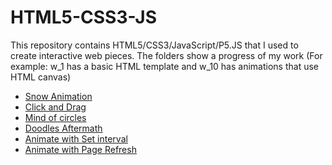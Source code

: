 # HTML5-CSS3-JS

This repository contains HTML5/CSS3/JavaScript/P5.JS that I used to create interactive web pieces.
The folders show a progress of my work 
(For example: w_1 has a basic HTML template and w_10 has animations that use HTML canvas)

- [Snow Animation](https://htmlpreview.github.io/?https://github.com/RohitSattu/FrontEnd-Development/blob/master/w_10/index.html)
- [Click and Drag](https://htmlpreview.github.io/?https://github.com/RohitSattu/FrontEnd-Development/blob/master/w_9/index.html)
- [Mind of circles](https://htmlpreview.github.io/?https://github.com/RohitSattu/FrontEnd-Development/blob/master/w_8/index.html)
- [Doodles Aftermath](https://htmlpreview.github.io/?https://github.com/RohitSattu/FrontEnd-Development/blob/master/w_12/index.html)
- [Animate with Set interval](https://htmlpreview.github.io/?https://github.com/RohitSattu/FrontEnd-Development/blob/master/w_6/index.html)
- [Animate with Page Refresh](https://htmlpreview.github.io/?https://github.com/RohitSattu/FrontEnd-Development/blob/master/w_4/index.html)
